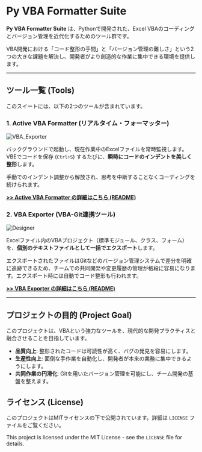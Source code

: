 # Py VBA Formatter Suite

**Py VBA Formatter Suite** は、Pythonで開発された、Excel VBAのコーディングとバージョン管理を近代化するためのツール群です。

VBA開発における「コード整形の手間」と「バージョン管理の難しさ」という2つの大きな課題を解決し、開発者がより創造的な作業に集中できる環境を提供します。

---

## ツール一覧 (Tools)

このスイートには、以下の2つのツールが含まれています。

### 1. Active VBA Formatter (リアルタイム・フォーマッター)

![VBA_Exporter](https://github.com/user-attachments/assets/58e44af6-5091-41f5-ab59-7160d64f5e7a)

バックグラウンドで起動し、現在作業中のExcelファイルを常時監視します。VBEでコードを保存 (`Ctrl+S`) するたびに、**瞬時にコードのインデントを美しく整形**します。

手動でのインデント調整から解放され、思考を中断することなくコーディングを続けられます。

**[>> Active VBA Formatter の詳細はこちら (README)](./active_vba_formatter/README.md)**

### 2. VBA Exporter (VBA-Git連携ツール)

![Designer](https://github.com/user-attachments/assets/21c139f3-cc20-4638-aa49-90cea4d74b07)

Excelファイル内のVBAプロジェクト（標準モジュール、クラス、フォーム）を、**個別のテキストファイルとして一括でエクスポート**します。

エクスポートされたファイルはGitなどのバージョン管理システムで差分を明確に追跡できるため、チームでの共同開発や変更履歴の管理が格段に容易になります。エクスポート時には自動でコード整形も行われます。

**[>> VBA Exporter の詳細はこちら (README)](./vba_exporter/README.md)**

---

## プロジェクトの目的 (Project Goal)

このプロジェクトは、VBAという強力なツールを、現代的な開発プラクティスと融合させることを目指しています。

-   **品質向上**: 整形されたコードは可読性が高く、バグの発見を容易にします。
-   **生産性向上**: 面倒な手作業を自動化し、開発者が本来の業務に集中できるようにします。
-   **共同作業の円滑化**: Gitを用いたバージョン管理を可能にし、チーム開発の基盤を整えます。

## ライセンス (License)

このプロジェクトはMITライセンスの下で公開されています。詳細は `LICENSE` ファイルをご覧ください。

This project is licensed under the MIT License - see the `LICENSE` file for details.
